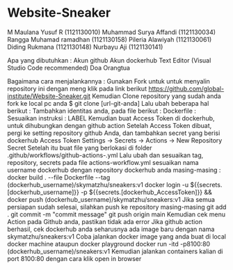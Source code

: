 # Website-Sneaker

M Maulana Yusuf R (1121130010)
Muhammad Surya Affandi (1121130034)
Rangga Muhamad ramadhan (1121130158)
Pileria Alawiyah (1121130061)
Diding Rukmana (1121130148)
Nurbayu Aji (1121130141)


Apa yang dibutuhkan :
Akun github
Akun dockerhub
Text Editor (Visual Studio Code recommended)
Doa Orangtua

Bagaimana cara menjalankannya :
Gunakan Fork untuk untuk menyalin repository ini dengan meng klik pada link berikut https://github.com/global-institute/Website-Sneaker.git
Kemudian Clone repository yang sudah anda fork ke local pc anda
$ git clone [url-git-anda]
Lalu ubah beberapa hal berikut :
Tambahkan identitas anda, pada file berikut :
Dockerfile : Sesuaikan instruksi : LABEL
Kemudian buat Access Token di dockerhub, untuk dihubungkan dengan github action
Setelah Access Token dibuat, pergi ke setting repository github Anda, dan tambahkan secret yang berisi dockerhub Access Token
Settings -> Secrets -> Actions -> New Repository Secret
Setelah itu buat file yang berlokasi di folder .github/workflows/github-actions-.yml
Lalu ubah dan sesuaikan tag, repository, secrets pada file actions-workflow.yml
sesuaikan nama username dockerhub dengan repository dockerhub anda masing-masing :
docker build . --file Dockerfile --tag (dockerhub_username)/skymatzhu/sneakers:v1
docker login -u ${{secrets.[dockerhub_username]}} -p ${{secrets.[dockerhub_AccessToken]}} && docker push (dockerhub_username)/skymatzhu/sneakers:v1
Jika semua persiapan sudah selesai, silahkan push ke repository masing-masing
git add .
git commit -m "commit message"
git push origin main
Kemudian cek menu Action pada Github anda, pastikan tidak ada error
Jika github action berhasil, cek dockerhub anda seharusnya ada image baru dengan nama skymatzhu/sneakers:v1
Coba jalankan docker image yang anda buat di local docker machine ataupun docker playground
docker run -itd -p8100:80 (dockerhub_username)/sneakers:v1
Kemudian jalankan containers kalian di port 8100:80 dengan cara klik open in browser
